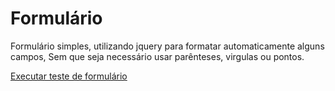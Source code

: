 # Formulário

 Formulário simples, utilizando jquery para formatar automaticamente alguns campos,
 Sem que seja necessário usar parênteses, virgulas  ou pontos.

 <a href="https://dionathanlucas.github.io/Mascaras/"> Executar teste de formulário </a>
